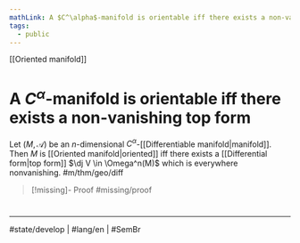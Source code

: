 ```yaml
---
mathLink: A $C^\alpha$-manifold is orientable iff there exists a non-vanishing top form
tags:
  - public
---
```

[[Oriented manifold]]
# A $C^\alpha$-manifold is orientable iff there exists a non-vanishing top form

Let $(M, \mathscr{A})$ be an $n$-dimensional $C^\alpha$-[[Differentiable manifold|manifold]].
Then $M$ is [[Oriented manifold|oriented]] iff there exists a [[Differential form|top form]] $\dj V \in \Omega^n(M)$ which is everywhere nonvanishing. #m/thm/geo/diff 

> [!missing]- Proof
> #missing/proof
#
---
#state/develop | #lang/en | #SemBr
